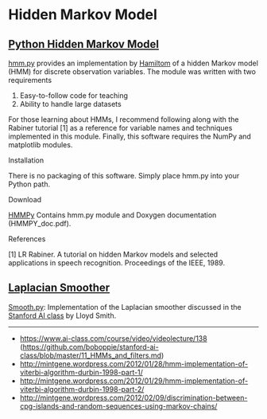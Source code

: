 Hidden Markov Model
==========

[Python Hidden Markov Model](http://www.cs.colostate.edu/~hamiltom/code.html)
----------
[hmm.py](https://raw.github.com/boboppie/bayesian_bits/master/hmm/hmm.py) provides an implementation by [Hamiltom](http://www.cs.colostate.edu/~hamiltom/) of a hidden Markov model (HMM) for discrete observation variables. The module was written with two requirements

1. Easy-to-follow code for teaching
2. Ability to handle large datasets

For those learning about HMMs, I recommend following along with the Rabiner tutorial [1] as a reference for variable names and techniques implemented in this module. Finally, this software requires the NumPy and matplotlib modules.

Installation

There is no packaging of this software. Simply place hmm.py into your Python path.

Download

[HMMPy](http://www.cs.colostate.edu/~hamiltom/_downloads/HMMPy.tar3.gz) Contains hmm.py module and Doxygen documentation (HMMPY_doc.pdf).

References

[1]  LR Rabiner. A tutorial on hidden Markov models and selected applications in speech recognition. Proceedings of the IEEE, 1989.


[Laplacian Smoother](https://bitbucket.org/les2/aiclass/src)
----------
[Smooth.py](https://raw.github.com/boboppie/bayesian_bits/master/hmm/Smooth.py): Implementation of the Laplacian smoother discussed in the [Stanford AI class](https://www.ai-class.com/) by Lloyd Smith.

----------
* https://www.ai-class.com/course/video/videolecture/138 (https://github.com/boboppie/stanford-ai-class/blob/master/11_HMMs_and_filters.md)
* http://mintgene.wordpress.com/2012/01/28/hmm-implementation-of-viterbi-algorithm-durbin-1998-part-1/
* http://mintgene.wordpress.com/2012/01/29/hmm-implementation-of-viterbi-algorithm-durbin-1998-part-2/
* http://mintgene.wordpress.com/2012/02/09/discrimination-between-cpg-islands-and-random-sequences-using-markov-chains/
